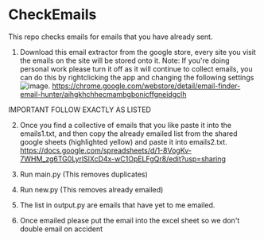 # CheckEmails
This repo checks emails for emails that you have already sent.


1. Download this email extractor from the google store, every site you visit the emails on the site will be stored onto it. Note: If you're doing personal work please turn it off as it will continue to collect emails, you can do this by rightclicking the app and changing the following settings ![image](https://github.com/NovaSoftStudios/CheckEmails/assets/97967950/8173dd7d-a088-41e8-8e94-188ffcfba98e). https://chrome.google.com/webstore/detail/email-finder-email-hunter/aihgkhchhecmambgbonicffgneidgclh

IMPORTANT FOLLOW EXACTLY AS LISTED

2. Once you find a collective of emails that you like paste it into the emails1.txt, and then copy the already emailed list from the shared google sheets (highlighted yellow) and paste it into emails2.txt. https://docs.google.com/spreadsheets/d/1-8VogKv-7WHM_zg6TG0LyrlSlXcD4x-wC1OpELFgQr8/edit?usp=sharing
   
3. Run main.py (This removes duplicates)
   
4. Run new.py (This removes already emailed) 
   
5. The list in output.py are emails that have yet to me emailed.

6. Once emailed please put the email into the excel sheet so we don't double email on accident 
